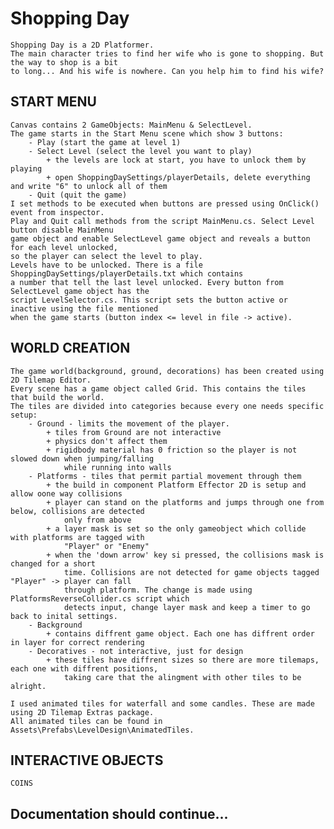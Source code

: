 
# Shopping Day

	Shopping Day is a 2D Platformer. 
	The main character tries to find her wife who is gone to shopping. But the way to shop is a bit 
	to long... And his wife is nowhere. Can you help him to find his wife?
	
## START MENU
	Canvas contains 2 GameObjects: MainMenu & SelectLevel.
	The game starts in the Start Menu scene which show 3 buttons:
		- Play (start the game at level 1)
		- Select Level (select the level you want to play)
			+ the levels are lock at start, you have to unlock them by playing
			+ open ShoppingDaySettings/playerDetails, delete everything and write "6" to unlock all of them
		- Quit (quit the game)
	I set methods to be executed when buttons are pressed using OnClick() event from inspector.
	Play and Quit call methods from the script MainMenu.cs. Select Level button disable MainMenu
	game object and enable SelectLevel game object and reveals a button for each level unlocked,
	so the player can select the level to play.
	Levels have to be unlocked. There is a file ShoppingDaySettings/playerDetails.txt which contains 
	a number that tell the last level unlocked. Every button from SelectLevel game object has the 
	script LevelSelector.cs. This script sets the button active or inactive using the file mentioned
	when the game starts (button index <= level in file -> active).
	
	
## WORLD CREATION
	The game world(background, ground, decorations) has been created using 2D Tilemap Editor.
	Every scene has a game object called Grid. This contains the tiles that build the world.
	The tiles are divided into categories because every one needs specific setup:
		- Ground - limits the movement of the player.
			+ tiles from Ground are not interactive
			+ physics don't affect them
			+ rigidbody material has 0 friction so the player is not slowed down when jumping/falling 
				while running into walls
		- Platforms - tiles that permit partial movement through them
			+ the build in component Platform Effector 2D is setup and allow oone way collisions
			+ player can stand on the platforms and jumps through one from below, collisions are detected
				only from above
			+ a layer mask is set so the only gameobject which collide with platforms are tagged with
				"Player" or "Enemy"
			+ when the 'down arrow' key si pressed, the collisions mask is changed for a short
				time. Collisions are not detected for game objects tagged "Player" -> player can fall 
				through platform. The change is made using PlatformsReverseCollider.cs script which
				detects input, change layer mask and keep a timer to go back to inital settings.
		- Background 
			+ contains diffrent game object. Each one has diffrent order in layer for correct rendering
		- Decoratives - not interactive, just for design
			+ these tiles have diffrent sizes so there are more tilemaps, each one with diffrent positions, 
				taking care that the alingment with other tiles to be alright.
	
	I used animated tiles for waterfall and some candles. These are made using 2D Tilemap Extras package.
	All animated tiles can be found in Assets\Prefabs\LevelDesign\AnimatedTiles.
	
## INTERACTIVE OBJECTS

	COINS
	
## Documentation should continue...
	

	
	
	
